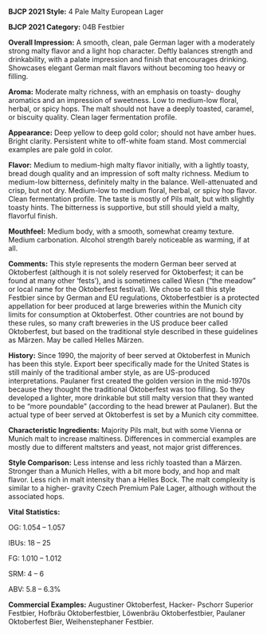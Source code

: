 <b>BJCP 2021 Style:</b> 4 Pale Malty European Lager

<b>BJCP 2021 Category:</b> 04B Festbier

<b>Overall Impression:</b> A smooth, clean, pale German lager
with a moderately strong malty flavor and a light hop
character. Deftly balances strength and drinkability, with a
palate impression and finish that encourages drinking.
Showcases elegant German malt flavors without becoming too
heavy or filling.

<b>Aroma:</b> Moderate malty richness, with an emphasis on toasty-
doughy aromatics and an impression of sweetness. Low to
medium-low floral, herbal, or spicy hops. The malt should not
have a deeply toasted, caramel, or biscuity quality. Clean lager
fermentation profile.

<b>Appearance:</b> Deep yellow to deep gold color; should not have
amber hues. Bright clarity. Persistent white to off-white foam
stand. Most commercial examples are pale gold in color.

<b>Flavor:</b> Medium to medium-high malty flavor initially, with a
lightly toasty, bread dough quality and an impression of soft
malty richness. Medium to medium-low bitterness, definitely
malty in the balance. Well-attenuated and crisp, but not dry.
Medium-low to medium floral, herbal, or spicy hop flavor.
Clean fermentation profile. The taste is mostly of Pils malt, but
with slightly toasty hints. The bitterness is supportive, but still
should yield a malty, flavorful finish.

<b>Mouthfeel:</b> Medium body, with a smooth, somewhat creamy
texture. Medium carbonation. Alcohol strength barely
noticeable as warming, if at all.

<b>Comments:</b> This style represents the modern German beer
served at Oktoberfest (although it is not solely reserved for
Oktoberfest; it can be found at many other ‘fests’), and is
sometimes called Wiesn (“the meadow” or local name for the
Oktoberfest festival). We chose to call this style Festbier since
by German and EU regulations, Oktoberfestbier is a protected
appellation for beer produced at large breweries within the
Munich city limits for consumption at Oktoberfest. Other
countries are not bound by these rules, so many craft breweries
in the US produce beer called Oktoberfest, but based on the
traditional style described in these guidelines as Märzen. May
be called Helles Märzen.

<b>History:</b> Since 1990, the majority of beer served at
Oktoberfest in Munich has been this style. Export beer
specifically made for the United States is still mainly of the
traditional amber style, as are US-produced interpretations.
Paulaner first created the golden version in the mid-1970s
because they thought the traditional Oktoberfest was too
filling. So they developed a lighter, more drinkable but still
malty version that they wanted to be “more poundable”
(according to the head brewer at Paulaner). But the actual type
of beer served at Oktoberfest is set by a Munich city committee.

<b>Characteristic Ingredients:</b> Majority Pils malt, but with
some Vienna or Munich malt to increase maltiness. Differences
in commercial examples are mostly due to different maltsters
and yeast, not major grist differences.

<b>Style Comparison:</b> Less intense and less richly toasted than
a Märzen. Stronger than a Munich Helles, with a bit more
body, and hop and malt flavor. Less rich in malt intensity than
a Helles Bock. The malt complexity is similar to a higher-
gravity Czech Premium Pale Lager, although without the
associated hops.

<b>Vital Statistics:</b>

OG: 1.054 – 1.057

IBUs: 18 – 25

FG: 1.010 – 1.012

SRM: 4 – 6

ABV: 5.8 – 6.3%

<b>Commercial Examples:</b> Augustiner Oktoberfest, Hacker-
Pschorr Superior Festbier, Hofbräu Oktoberfestbier,
Löwenbräu Oktoberfestbier, Paulaner Oktoberfest Bier,
Weihenstephaner Festbier.

